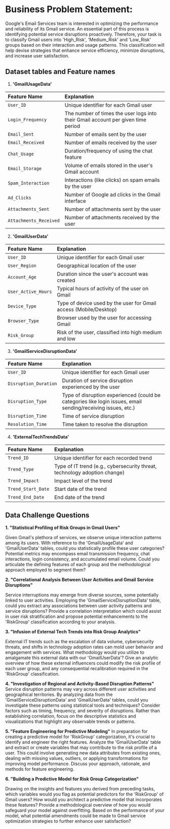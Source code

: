 # Business Problem Statement:

Google's Email Services team is interested in optimizing the performance and reliability of its Gmail service. An essential part of this process is identifying potential service disruptions proactively. Therefore, your task is to classify Gmail users into 'High_Risk', 'Medium_Risk' and 'Low_Risk' groups based on their interaction and usage patterns. This classification will help devise strategies that enhance service efficiency, minimize disruptions, and increase user satisfaction.

## Dataset tables and Feature names
1. **'GmailUsageData'**

|Feature Name|Explanation|
|:-------------|:-----------|
|`User_ID`|Unique identifier for each Gmail user|
|`Login_Frequency`|The number of times the user logs into their Gmail account per given time period|
|`Email_Sent`|Number of emails sent by the user|
|`Email_Received`|Number of emails received by the user|
|`Chat_Usage`|Duration/frequency of using the chat feature|
|`Email_Storage`|Volume of emails stored in the user's Gmail account|
|`Spam_Interaction`|Interactions (like clicks) on spam emails by the user|
|`Ad_Clicks`|Number of Google ad clicks in the Gmail interface|
|`Attachments_Sent`|Number of attachments sent by the user|
|`Attachments_Received`|Number of attachments received by the user|

2. **'GmailUserData'**

|Feature Name|Explanation|
|:-------------|:-----------|
|`User_ID`|Unique identifier for each Gmail user|
|`User_Region`|Geographical location of the user|
|`Account_Age`|Duration since the user's account was created|
|`User_Active_Hours`|Typical hours of activity of the user on Gmail|
|`Device_Type`|Type of device used by the user for Gmail access (Mobile/Desktop)|
|`Browser_Type`|Browser used by the user for accessing Gmail|
|`Risk_Group`| Risk of the user, classified into high medium and low|

3. **'GmailServiceDisruptionData'**

|Feature Name|Explanation|
|:-------------|:-----------|
|`User_ID`|Unique identifier for each Gmail user|
|`Disruption_Duration`|Duration of service disruption experienced by the user|
|`Disruption_Type`|Type of disruption experienced (could be categories like login issues, email sending/receiving issues, etc.)|
|`Disruption_Time`|Time of service disruption|
|`Resolution_Time`|Time taken to resolve the disruption|

4. **'ExternalTechTrendsData'**

|Feature Name|Explanation|
|:-------------|:-----------|
|`Trend_ID`|Unique identifier for each recorded trend|
|`Trend_Type`|Type of IT trend (e.g., cybersecurity threat, technology adoption change)|
|`Trend_Impact`|Impact level of the trend|
|`Trend_Start_Date`|Start date of the trend|
|`Trend_End_Date`|End date of the trend|

## Data Challenge Questions

**1. "Statistical Profiling of Risk Groups in Gmail Users"**

Given Gmail's plethora of services, we observe unique interaction patterns among its users. With reference to the 'GmailUsageData' and 'GmailUserData' tables, could you statistically profile these user categories? Potential metrics may encompass email transmission frequency, chat interactions, login consistency, and accumulated email volume. Could you articulate the defining features of each group and the methodological approach employed to segment them?

**2. "Correlational Analysis Between User Activities and Gmail Service Disruptions"**

Service interruptions may emerge from diverse sources, some potentially linked to user activities. Employing the 'GmailServiceDisruptionData' table, could you extract any associations between user activity patterns and service disruptions? Provide a correlation interpretation which could assist in user risk stratification and propose potential enhancements to the 'RiskGroup' classification according to your analysis.

**3. "Infusion of External Tech Trends into Risk Group Analytics"**

External IT trends such as the escalation of data volume, cybersecurity threats, and shifts in technology adoption rates can mold user behavior and engagement with services. What methodology would you utilize to amalgamate this external data with our 'GmailUserData'? Give an analytic overview of how these external influencers could modify the risk profile of each user group, and any consequential recalibration required in the 'RiskGroup' classification.


**4. "Investigation of Regional and Activity-Based Disruption Patterns"**
Service disruption patterns may vary across different user activities and geographical territories. By analyzing data from the 'GmailServiceDisruptionData' and 'GmailUserData' tables, could you investigate these patterns using statistical tools and techniques? Consider factors such as timing, frequency, and severity of disruptions. Rather than establishing correlation, focus on the descriptive statistics and visualizations that highlight any observable trends or patterns.

**5. "Feature Engineering for Predictive Modeling"**
In preparation for creating a predictive model for 'RiskGroup' categorization, it's crucial to identify and engineer the right features. Analyze the 'GmailUserData' table and extract or create variables that may contribute to the risk profile of a user. This could involve generating new data attributes from existing ones, dealing with missing values, outliers, or applying transformations for improving model performance. Discuss your approach, rationale, and methods for feature engineering.

**6. "Building a Predictive Model for Risk Group Categorization"**

Drawing on the insights and features you derived from preceding tasks, which variables would you flag as potential predictors for the 'RiskGroup' of Gmail users? How would you architect a predictive model that incorporates these features? Provide a methodological overview of how you would safeguard your model against overfitting. Based on the performance of your model, what potential amendments could be made to Gmail service optimization strategies to further enhance user satisfaction?